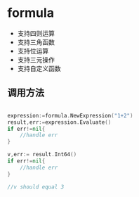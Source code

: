 # formula

* 支持四则运算
* 支持三角函数
* 支持位运算
* 支持三元操作
* 支持自定义函数

## 调用方法

``` go

expression:=formula.NewExpression("1+2")
result,err:=expression.Evaluate()
if err!=nil{
    //handle err
}

v,err:= result.Int64()
if err!=nil{
    //handle err
}

//v should equal 3

```